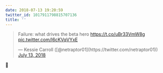 ```yaml
---
date: 2018-07-13 19:20:59
twitter_id: 1017911798815707136
title: ''
---
```


<blockquote class="twitter-tweet"><p lang="en" dir="ltr">Failure: what drives the beta hero <a href="https://t.co/uBr33VmW8g">https://t.co/uBr33VmW8g</a> <a href="https://t.co/l6cKVqVYxE">pic.twitter.com/l6cKVqVYxE</a></p>&mdash; Kessie Carroll ([@netraptor01](https://twitter.com/netraptor01)) <a href="https://twitter.com/netraptor01/status/1017906910283038720?ref_src=twsrc%5Etfw">July 13, 2018</a></blockquote>
<script async src="https://platform.twitter.com/widgets.js" charset="utf-8"></script>

👀
